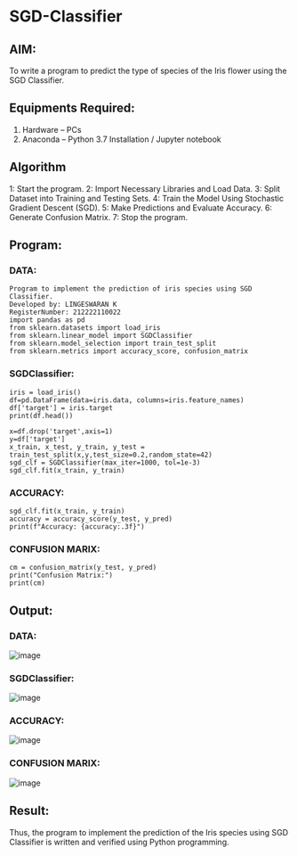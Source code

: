 # SGD-Classifier
## AIM:
To write a program to predict the type of species of the Iris flower using the SGD Classifier.

## Equipments Required:
1. Hardware – PCs
2. Anaconda – Python 3.7 Installation / Jupyter notebook

## Algorithm
1: Start the program.
2: Import Necessary Libraries and Load Data.
3: Split Dataset into Training and Testing Sets.
4: Train the Model Using Stochastic Gradient Descent (SGD).
5: Make Predictions and Evaluate Accuracy.
6: Generate Confusion Matrix.
7: Stop the program.

## Program:
### DATA:
```
Program to implement the prediction of iris species using SGD Classifier.
Developed by: LINGESWARAN K
RegisterNumber: 212222110022
import pandas as pd
from sklearn.datasets import load_iris
from sklearn.linear_model import SGDClassifier
from sklearn.model_selection import train_test_split
from sklearn.metrics import accuracy_score, confusion_matrix
```
### SGDClassifier:
```
iris = load_iris()
df=pd.DataFrame(data=iris.data, columns=iris.feature_names)
df['target'] = iris.target
print(df.head())
```
```
x=df.drop('target',axis=1)
y=df['target']
x_train, x_test, y_train, y_test = train_test_split(x,y,test_size=0.2,random_state=42)
sgd_clf = SGDClassifier(max_iter=1000, tol=1e-3)
sgd_clf.fit(x_train, y_train)
```
### ACCURACY:
```
sgd_clf.fit(x_train, y_train)
accuracy = accuracy_score(y_test, y_pred)
print(f"Accuracy: {accuracy:.3f}")
```
### CONFUSION MARIX:
```
cm = confusion_matrix(y_test, y_pred)
print("Confusion Matrix:")
print(cm)
```
## Output:
### DATA:
![image](https://github.com/user-attachments/assets/03192351-7bb9-4aa5-a7cd-5d47414c2238)
### SGDClassifier:
![image](https://github.com/user-attachments/assets/8a285b91-d149-4a8e-8de6-ffce187aef97)
### ACCURACY:
![image](https://github.com/user-attachments/assets/c93be364-5fb2-458a-b88c-1dab94d3b108)
### CONFUSION MARIX:
![image](https://github.com/user-attachments/assets/f14d99a2-441f-4525-ba3d-5138908fda9e)



## Result:
Thus, the program to implement the prediction of the Iris species using SGD Classifier is written and verified using Python programming.
